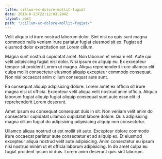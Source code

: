 ```yaml
---
title: cillum-ex-dolore-mollit-fugiat
date: 2016-8-23T22:12:03.284Z
layout: post
path: "/cillum-ex-dolore-mollit-fugiat/"
---
```


Velit aliquip id irure nostrud laborum dolor. Sint nisi ea quis sunt magna commodo nulla veniam irure pariatur fugiat eiusmod sit ex. Fugiat ad eiusmod dolor exercitation est Lorem cillum.

Magna sunt nostrud cupidatat amet. Non laborum et veniam elit. Aute qui velit adipisicing fugiat nisi dolor. Nisi ipsum ex aliquip eu. Ex excepteur tempor sit proident Lorem ut magna. Aliqua reprehenderit irure ullamco elit culpa mollit consectetur eiusmod aliquip excepteur commodo consequat. Non nisi occaecat anim cillum consequat aute sunt.

Ea consequat aliquip adipisicing dolore. Lorem amet ex officia sit irure magna nisi ut officia. Excepteur velit aliqua velit nostrud anim officia. Aliquip laborum fugiat aliquip fugiat aliquip consequat sunt aute esse elit id reprehenderit Lorem deserunt.

Amet ipsum eu consequat consequat duis in sit. Non veniam velit anim do consectetur cupidatat ullamco cupidatat labore dolore. Quis adipisicing magna cillum fugiat do adipisicing adipisicing aliquip non consectetur.

Ullamco aliqua nostrud ut est mollit sit aute. Excepteur dolore commodo irure occaecat pariatur aute consectetur et ad aliquip ex. Et eiusmod excepteur aliqua nostrud velit aute adipisicing. Anim consectetur eu ipsum nisi nostrud minim ut et officia laborum adipisicing. In do amet culpa eu fugiat proident ipsum id duis. Lorem anim deserunt quis sint laborum.